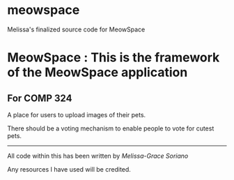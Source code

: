 # meowspace
Melissa's finalized source code for MeowSpace

MeowSpace : This is the framework of the MeowSpace application
===========

For COMP 324
------------

A place for users to upload images of their pets.

There should be a voting mechanism to enable people to vote for cutest pets.

***
All code within this has been written by *Melissa-Grace Soriano*

Any resources I have used will be credited. 
